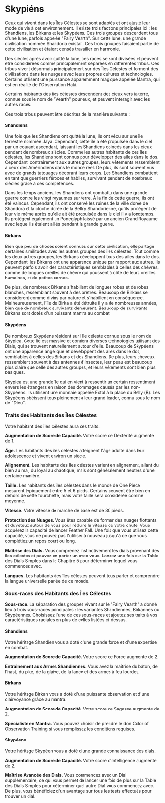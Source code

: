 # Skypiéns

Ceux qui vivent dans les Îles Célestes se sont adaptés et ont ajusté leur mode de vie à cet environnement. Il existe trois factions principales ici : les Shandiens, les Birkans et les Skypéens. Ces trois groupes descendent tous d'une lune, parfois appelée "Fairy Vearth". Sur cette lune, une grande civilisation nommée Shandoria existait. Ces trois groupes faisaient partie de cette civilisation et étaient censés travailler en harmonie.

Des siècles après avoir quitté la lune, ces races se sont divisées et peuvent être considérées comme principalement séparées en différentes tribus. Ces tribus vivent désormais principalement sur des Îles Célestes et forment des civilisations dans les nuages avec leurs propres cultures et technologies. Certains utilisent une puissance apparemment magique appelée Mantra, qui est en réalité de l'Observation Haki.

Certains habitants des îles célestes descendent des cieux vers la terre, connue sous le nom de "Vearth" pour eux, et peuvent interagir avec les autres races.

Ces trois tribus peuvent être décrites de la manière suivante :

#### Shandiens

Une fois que les Shandiens ont quitté la lune, ils ont vécu sur une île terrestre nommée Jaya. Cependant, cette île a été propulsée dans le ciel par un courant ascendant, laissant les Shandiens coincés dans les cieux pendant de nombreux siècles. Comme les autres habitants de ces îles célestes, les Shandiens sont connus pour développer des ailes dans le dos. Cependant, contrairement aux autres groupes, leurs vêtements ressemblent à ceux des Amérindiens dans le monde réel. De plus, ils sont souvent vus avec de grands tatouages décorant leurs corps. Les Shandiens combattent en tant que guerriers féroces et habiles, survivant pendant de nombreux siècles grâce à ces compétences.

Dans les temps anciens, les Shandiens ont combattu dans une grande guerre contre les vingt royaumes sur terre. À la fin de cette guerre, ils ont été vaincus. Cependant, ils ont conservé les ruines de la ville dorée de Shandora et la cloche dorée de la Belfry Shandorienne, qu'ils protègent de leur vie même après qu'elle ait été propulsée dans le ciel il y a longtemps. Ils protègent également un Poneglyph laissé par un ancien Grand Royaume avec lequel ils étaient alliés pendant la grande guerre.

#### Birkans

Bien que peu de choses soient connues sur cette civilisation, elle partage certaines similitudes avec les autres groupes des îles célestes. Tout comme les deux autres groupes, les Birkans développent tous des ailes dans le dos. Cependant, les Birkans ont une apparence unique par rapport aux autres. Ils peuvent parfois avoir des caractéristiques semblables à celles des chèvres, comme de longues oreilles de chèvre qui poussent à côté de leurs oreilles humaines, et de petites cornes.

De plus, de nombreux Birkans s'habillent de longues robes et de robes blanches, ressemblant souvent à des prêtres. Beaucoup de Birkans se considèrent comme divins par nature et s'habillent en conséquence. Malheureusement, l'île de Birka a été détruite il y a de nombreuses années, bien que de nombreux survivants demeurent. Beaucoup de survivants Birkans sont dotés d'un puissant mantra au combat.

#### Skypéens

De nombreux Skypéens résident sur l'île céleste connue sous le nom de Skypiea. Cette île est massive et contient diverses technologies utilisant des Dials, qui se trouvent naturellement autour d'elle. Beaucoup de Skypéens ont une apparence angélique et développent des ailes dans le dos, semblables à celles des Birkans et des Shandiens. De plus, leurs cheveux ressemblent souvent à des antennes d'insectes, leur peau est beaucoup plus claire que celle des autres groupes, et leurs vêtements sont bien plus basiques.

Skypiea est une grande île qui en vient à ressentir un certain ressentiment envers les étrangers en raison des dommages causés par les non-Skypéens. Ils utilisent une monnaie appelée Extol à la place du Belly (฿). Les Skypéens obéissent tous pleinement à leur grand leader, connu sous le nom de "Dieu".

### Traits des Habitants des Îles Célestes

Votre habitant des îles célestes aura ces traits.

**Augmentation de Score de Capacité.** Votre score de Dextérité augmente de 1.

**Âge.** Les habitants des îles célestes atteignent l'âge adulte dans leur adolescence et vivent environ un siècle.

**Alignement.** Les habitants des îles célestes varient en alignement, allant du bien au mal, du loyal au chaotique, mais sont généralement neutres d'une certaine manière.

**Taille.** Les habitants des îles célestes dans le monde de One Piece mesurent typiquement entre 5 et 6 pieds. Certains peuvent être bien en dehors de cette fourchette, mais votre taille sera considérée comme moyenne.

**Vitesse.** Votre vitesse de marche de base est de 30 pieds.

**Protection des Nuages.** Vous êtes capable de former des nuages flottants et duveteux autour de vous pour réduire la vitesse de votre chute. Vous acquérez la capacité de lancer Feather Fall. Une fois que vous utilisez cette capacité, vous ne pouvez pas l'utiliser à nouveau jusqu'à ce que vous complétiez un repos court ou long.

**Maîtrise des Dials.** Vous comprenez instinctivement les dials provenant des îles célestes et pouvez en porter un avec vous. Lancez une fois sur la Table des Dials Simples dans le Chapitre 5 pour déterminer lequel vous commencez avec.

**Langues.** Les habitants des îles célestes peuvent tous parler et comprendre la langue universelle parlée de ce monde.

### Sous-races des Habitants des Îles Célestes

**Sous-race.** La séparation des groupes vivant sur le "Fairy Vearth" a donné lieu à trois sous-races principales : les variantes Shandiennes, Birkannes ou Skypéennes. Choisissez l'une de ces sous-races et ajoutez ses traits à vos caractéristiques raciales en plus de celles listées ci-dessus.

#### Shandiens

Votre héritage Shandien vous a doté d'une grande force et d'une expertise en combat.

**Augmentation de Score de Capacité.** Votre score de Force augmente de 2.

**Entraînement aux Armes Shandiennes.** Vous avez la maîtrise du bâton, de l'hast, du pike, de la glaive, de la lance et des armes à feu lourdes.

#### Birkans

Votre héritage Birkan vous a doté d'une puissante observation et d'une clairvoyance grâce au mantra.

**Augmentation de Score de Capacité.** Votre score de Sagesse augmente de 2.

**Spécialiste en Mantra.** Vous pouvez choisir de prendre le don Color of Observation Training si vous remplissez les conditions requises.

#### Skypéens

Votre héritage Skypéen vous a doté d'une grande connaissance des dials.

**Augmentation de Score de Capacité.** Votre score d'Intelligence augmente de 2.

**Maîtrise Avancée des Dials.** Vous commencez avec un Dial supplémentaire, ce qui vous permet de lancer une fois de plus sur la Table des Dials Simples pour déterminer quel autre Dial vous commencez avec. De plus, vous bénéficiez d'un avantage sur tous les tests effectués pour trouver un dial.
